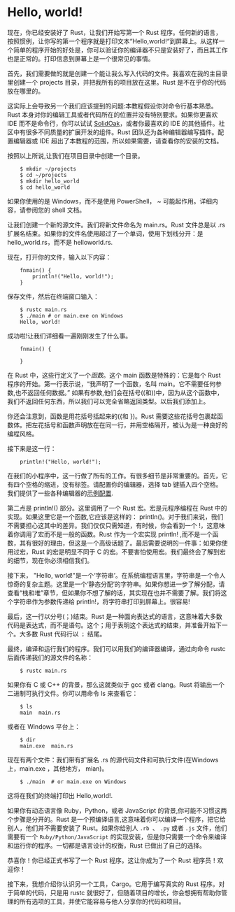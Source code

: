 # Hello, world!

现在，你已经安装好了 Rust，让我们开始写第一个 Rust 程序。任何新的语言，按照惯例，让你写的第一个程序就是打印文本“Hello,world!“到屏幕上。从这样一个简单的程序开始的好处是，你可以验证你的编译器不只是安装好了，而且其工作也是正常的。打印信息到屏幕上是一个很常见的事情。

首先，我们需要做的就是创建一个能让我么写入代码的文件。我喜欢在我的主目录里创建一个 projects 目录，并把我所有的项目放在这里。Rust 是不在乎你的代码放在哪里的。

这实际上会导致另一个我们应该提到的问题:本教程假设你对命令行基本熟悉。Rust 本身对你的编辑工具或者代码所在的位置并没有特别要求。如果你更喜欢 IDE 而不是命令行，你可以试试 [SolidOak](https://github.com/oakes/SolidOak)，或者你最喜欢的 IDE 的其他插件。社区中有很多不同质量的扩展开发的组件。Rust 团队还为各种编辑器编写插件。配置编辑器或 IDE 超出了本教程的范围，所以如果需要，请查看你的安装的文档。

按照以上所说,让我们在项目目录中创建一个目录。

```
	$ mkdir ~/projects
	$ cd ~/projects
	$ mkdir hello_world
	$ cd hello_world
```

如果你使用的是 Windows，而不是使用 PowerShell， ~ 可能起作用。详细内容，请参阅您的 shell 文档。

让我们创建一个新的源文件。我们将新文件命名为 main.rs。Rust 文件总是以 .rs 扩展名结束。如果你的文件名使用超过了一个单词，使用下划线分开：是 hello_world.rs，而不是 helloworld.rs.

现在，打开你的文件，输入以下内容：

```
	fnmain() {
	    println!("Hello, world!");
	}
```

保存文件，然后在终端窗口输入：

```	
	$ rustc main.rs
	$ ./main # or main.exe on Windows
	Hello, world!
```

成功啦!让我们详细看一遍刚刚发生了什么事。

```
	fnmain() {
	
	}
```

在 Rust 中，这些行定义了一个*函数*。这个 main 函数是特殊的：它是每个 Rust 程序的开始。第一行表示说，“我声明了一个函数，名叫 main。它不需要任何参数,也不返回任何数据。” 如果有参数,他们会在括号((和))中，因为从这个函数中，我们不返回任何东西，所以我们可以完全省略返回类型。以后我们添加上。

你还会注意到，函数是用花括号括起来的({和 })。Rust 需要这些花括号包裹起函数体。把左花括号和函数声明放在在同一行，并用空格隔开，被认为是一种良好的编程风格。

接下来是这一行：

```
	println!("Hello, world!");
```

在我们的小程序中，这一行做了所有的工作。有很多细节是非常重要的。首先，它有四个空格的缩进，没有标签。请配置你的编辑器，选择 tab 键插入四个空格。我们提供了一些各种编辑器的[示例配置](https://github.com/rust-lang/rust/tree/master/src/etc/CONFIGS.md).

第二点是 println!() 部分。这里调用了一个 Rust 宏。宏是元程序编程在 Rust 中的实现。如果这里它是一个函数,它应该是这样的： println()。对于我们来说，我们不需要担心这其中的差异。我们仅仅只需知道，有时候，你会看到一个 !，这意味着你调用了宏而不是一般的函数。Rust 作为一个宏实现 println! ,而不是一个函数，其有很好的理由，但这是一个高级话题了。最后需要说明的一件事：如果你使用过宏，Rust 的宏是明显不同于 C 的宏。不要害怕使用宏。我们最终会了解到宏的细节，现在你必须相信我们。

接下来， "Hello, world!"是一个‘字符串’。在系统编程语言里，字符串是一个令人惊奇的复杂主题。这里是一个‘静态分配’的字符串。如果你想进一步了解分配，请查看“栈和堆”章节，但如果你不想了解的话，其实现在也并不需要了解。我们将这个字符串作为参数传递给 println!，将字符串打印到屏幕上。很容易!

最后，这一行以分号(；)结束。Rust 是一种面向表达式的语言，这意味着大多数代码是表达式，而不是语句。这个；用于表明这个表达式的结束，并准备开始下一个。大多数 Rust 代码行以 `；` 结尾。

最终，编译和运行我们的程序。我们可以用我们的编译器编译，通过向命令 rustc 后面传递我们的源文件的名称：

```
	$ rustc main.rs
```

如果你有 C 或 C++ 的背景，那么这就类似于 gcc 或者 clang。Rust 将输出一个二进制可执行文件。你可以用命令 ls 来查看它：

```
	$ ls
	main  main.rs
```

或者在 Windows 平台上：

```
	$ dir
	main.exe  main.rs
```

现在有两个文件：我们带有扩展名 .rs 的源代码文件和可执行文件(在Windows上，main.exe ，其他地方， mian)。

```
	$ ./main  # or main.exe on Windows
```

这将在我们的终端打印出 Hello,world!.

如果你有动态语言像 Ruby，Python，或者 JavaScript 的背景,你可能不习惯这两个步骤是分开的。Rust 是一个预编译语言,这意味着你可以编译一个程序，把它给别人，他们并不需要安装了 Rust。如果你给别人 `.rb `、
`.py` 或者 `.js` 文件，他们需要有一个 `Ruby/Python/JavaScript` 的实现安装，但是你只需要一个命令来编译和运行你的程序。一切都是语言设计的权衡，Rust 已做出了自己的选择。

恭喜你！你已经正式书写了一个 Rust 程序。这让你成为了一个 Rust 程序员！欢迎你！

接下来，我想介绍你认识另一个工具，Cargo。它用于编写真实的 Rust 程序。对于简单的代码，只是用 rustc 就很好了，但随着项目的增长，你会想拥有帮助你管理的所有选项的工具，并使它能容易与他人分享你的代码和项目。